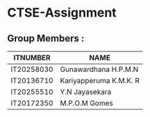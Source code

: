 # CTSE-Assignment

## Group Members :

ITNUMBER | NAME 
--- | --- 
IT20258030 | Gunawardhana H.P.M.N 
IT20136710 | Kariyapperuma K.M.K. R 
IT20255510  | Y.N Jayasekara
IT20172350 | M.P.O.M Gomes 
